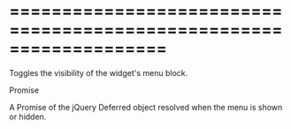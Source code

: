 <!--**
/*-------------------------------------------
    Auto-generated file. Do not modify.
-------------------------------------------

**-->
===================================================================
===================================================================

<!--shortDescription-->
Toggles the visibility of the widget's menu block.
<!--/shortDescription-->

<!--returnType-->Promise<!--/returnType-->
<!--returnDescription-->
A Promise of the jQuery Deferred object resolved when the menu is shown or hidden.
<!--/returnDescription-->

<!--fullDescription-->

<!--/fullDescription-->